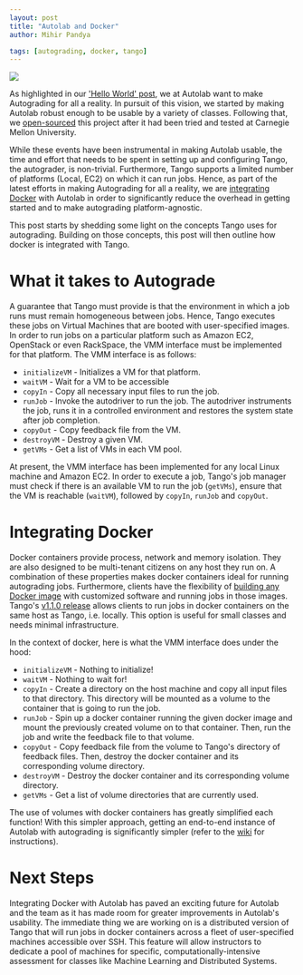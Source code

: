 ```yaml
---
layout: post
title: "Autolab and Docker"
author: Mihir Pandya

tags: [autograding, docker, tango]
---
```


![]({{site-url}}/assets/docker.svg)

As highlighted in our ['Hello World' post][hello-world], we at Autolab want to make Autograding for all a reality. In pursuit of this vision, we started by making Autolab robust enough to be usable by a variety of classes. Following that, we [open-sourced][gh-autolab] this project after it had been tried and tested at Carnegie Mellon University. 

While these events have been instrumental in making Autolab usable, the time and effort that needs to be spent in setting up and configuring Tango, the autograder, is non-trivial. Furthermore, Tango supports a limited number of platforms (Local, EC2) on which it can run jobs. Hence, as part of the latest efforts in making Autograding for all a reality, we are [integrating Docker][gh-docker] with Autolab in order to significantly reduce the overhead in getting started and to make autograding platform-agnostic. 

This post starts by shedding some light on the concepts Tango uses for autograding. Building on those concepts, this post will then outline how docker is integrated with Tango.

# What it takes to Autograde

A guarantee that Tango must provide is that the environment in which a job runs must remain homogeneous between jobs. Hence, Tango executes these jobs on Virtual Machines that are booted with user-specified images. In order to run jobs on a particular platform such as Amazon EC2, OpenStack or even RackSpace, the VMM interface must be implemented for that platform. The VMM interface is as follows:

* `initializeVM` - Initializes a VM for that platform.
* `waitVM` - Wait for a VM to be accessible
* `copyIn` - Copy all necessary input files to run the job.
* `runJob` - Invoke the autodriver to run the job. The autodriver instruments the job, runs it in a controlled environment and restores the system state after job completion.
* `copyOut` - Copy feedback file from the VM.
* `destroyVM` - Destroy a given VM.
* `getVMs` - Get a list of VMs in each VM pool.

At present, the VMM interface has been implemented for any local Linux machine and Amazon EC2. In order to execute a job, Tango's job manager must check if there is an available VM to run the job (`getVMs`), ensure that the VM is reachable (`waitVM`), followed by `copyIn`, `runJob` and `copyOut`.

# Integrating Docker

Docker containers provide process, network and memory isolation. They are also designed to be multi-tenant citizens on any host they run on. A combination of these properties makes docker containers ideal for running autograding jobs. Furthermore, clients have the flexibility of [building any Docker image][docker-img] with customized software and running jobs in those images. Tango's [v1.1.0 release][gh-docker] allows clients to run jobs in docker containers on the same host as Tango, i.e. locally. This option is useful for small classes and needs minimal infrastructure.

In the context of docker, here is what the VMM interface does under the hood:

* `initializeVM` - Nothing to initialize!
* `waitVM` - Nothing to wait for!
* `copyIn` - Create a directory on the host machine and copy all input files to that directory. This directory will be mounted as a volume to the container that is going to run the job.
* `runJob` - Spin up a docker container running the given docker image and mount the previously created volume on to that container. Then, run the job and write the feedback file to that volume.
* `copyOut` - Copy feedback file from the volume to Tango's directory of feedback files. Then, destroy the docker container and its corresponding volume directory.
* `destroyVM` - Destroy the docker container and its corresponding volume directory.
* `getVMs` - Get a list of volume directories that are currently used.

The use of volumes with docker containers has greatly simplified each function! With this simpler approach, getting an end-to-end instance of Autolab with autograding is significantly simpler (refer to the [wiki][gh-docker-wiki] for instructions).

# Next Steps

Integrating Docker with Autolab has paved an exciting future for Autolab and the team as it has made room for greater improvements in Autolab's usability. The immediate thing we are working on is a distributed version of Tango that will run jobs in docker containers across a fleet of user-specified machines accessible over SSH. This feature will allow instructors to dedicate a pool of machines for specific, computationally-intensive assessment for classes like Machine Learning and Distributed Systems.

[hello-world]: http://autolab.github.io/2015/03/autolab-autograding-for-all/
[gh-autolab]: https://github.com/autolab/Autolab
[docker-img]: https://docs.docker.com/userguide/dockerimages/
[gh-docker]: https://github.com/autolab/Tango/releases/tag/v1.1.0
[gh-docker-wiki]: https://github.com/autolab/Tango/wiki/Tango-with-Docker